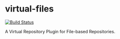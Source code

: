 virtual-files
=============

[![Build Status](https://drone.io/github.com/virtual-repository/virtual-files/status.png)](https://drone.io/github.com/virtual-repository/virtual-files/latest)

A Virtual Repository Plugin for File-based Repositories.
